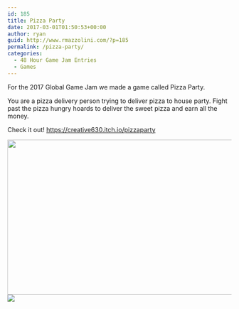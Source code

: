 ```yaml
---
id: 185
title: Pizza Party
date: 2017-03-01T01:50:53+00:00
author: ryan
guid: http://www.rmazzolini.com/?p=185
permalink: /pizza-party/
categories:
  - 48 Hour Game Jam Entries
  - Games
---
```

For the 2017 Global Game Jam we made a game called Pizza Party.

You are a pizza delivery person trying to deliver pizza to house party. Fight past the pizza hungry hoards to deliver the sweet pizza and earn all the money.

Check it out! <https://creative630.itch.io/pizzaparty>

<img loading="lazy" class="alignnone size-large" src="https://i0.wp.com/img.itch.zone/aW1hZ2UvMTEzNTQyLzUyNjMyMy5wbmc=/original/0SaQyE.png?resize=620%2C349&#038;ssl=1" width="620" height="349" data-recalc-dims="1" /> 

<img src="https://i0.wp.com/img.itch.zone/aW1hZ2UvMTEzNTQyLzUyNjMwOS5wbmc=/794x1000/KtQMTB.png?w=620&#038;ssl=1" data-recalc-dims="1" />